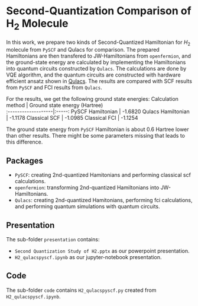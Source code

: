 # Second-Quantization Comparison of H<sub>2</sub> Molecule
 
In this work, we prepare two kinds of Second-Quantized Hamiltonian for $H_2$ molecule from `PySCF` and Qulacs for comparison. The prepared Hamiltonians are then transfered to JW-Hamiltonians from `openfermion`, and the ground-state energy are calculated by implementing the Hamiltonians into quantum circuits constructed by `Qulacs`. The calculations are done by VQE algorithm, and the quantum circuits are constructed with hardware efficient ansatz shown in [Qulacs](http://docs.qulacs.org/en/latest/apply/6.2_vqe.html). The results are compared with SCF results from `PySCF` and FCI results from `Qulacs`.

For the results, we get the following ground state energies:
 Calculation method | Ground state energy (Hartree)  
:-------------------|:-----:
PySCF Hamiltonian   | -1.6820 
Qulacs Hamiltonian  | -1.1178 
Classical SCF       | -1.0985 
Classical FCI       | -1.1254 

The ground state energy from `PySCF` Hamiltonian is about 0.6 Hartree lower than other results. There might be some parameters missing that leads to this difference.


## Packages

- `PySCF`: creating 2nd-quantized Hamitonians and performing classical scf calculations.
- `openfermion`: transforming 2nd-quantized Hamiltonians into JW-Hamiltonians.
- `Qulacs`: creating 2nd-quantized Hamitonians, performing fci calculations, and performing quantum simulations with quantum circuits.

## Presentation

The sub-folder `presentation` contains:
- `Second Quantization Study of H2.pptx` as our powerpoint presentation.
- `H2_qulacspyscf.ipynb` as our jupyter-notebook presentation.

## Code

The sub-folder `code` contains `H2_qulacspyscf.py` created from `H2_qulacspyscf.ipynb`.
